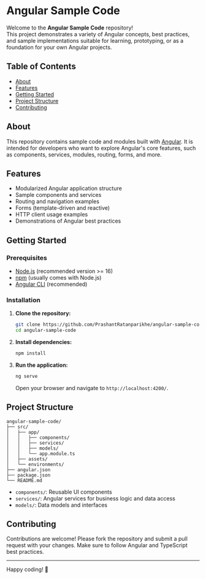 # Angular Sample Code

Welcome to the **Angular Sample Code** repository!  
This project demonstrates a variety of Angular concepts, best practices, and sample implementations suitable for learning, prototyping, or as a foundation for your own Angular projects.

## Table of Contents

- [About](#about)
- [Features](#features)
- [Getting Started](#getting-started)
- [Project Structure](#project-structure)
- [Contributing](#contributing)

## About

This repository contains sample code and modules built with [Angular](https://angular.io/). It is intended for developers who want to explore Angular's core features, such as components, services, modules, routing, forms, and more.

## Features

- Modularized Angular application structure
- Sample components and services
- Routing and navigation examples
- Forms (template-driven and reactive)
- HTTP client usage examples
- Demonstrations of Angular best practices

## Getting Started

### Prerequisites

- [Node.js](https://nodejs.org/) (recommended version >= 16)
- [npm](https://www.npmjs.com/) (usually comes with Node.js)
- [Angular CLI](https://cli.angular.io/) (recommended)

### Installation

1. **Clone the repository:**
   ```bash
   git clone https://github.com/PrashantRatanparikhe/angular-sample-code.git
   cd angular-sample-code
   ```

2. **Install dependencies:**
   ```bash
   npm install
   ```

3. **Run the application:**
   ```bash
   ng serve
   ```
   Open your browser and navigate to `http://localhost:4200/`.

## Project Structure

```
angular-sample-code/
├── src/
│   ├── app/
│   │   ├── components/
│   │   ├── services/
│   │   ├── models/
│   │   └── app.module.ts
│   ├── assets/
│   └── environments/
├── angular.json
├── package.json
└── README.md
```

- `components/`: Reusable UI components
- `services/`: Angular services for business logic and data access
- `models/`: Data models and interfaces

## Contributing

Contributions are welcome! Please fork the repository and submit a pull request with your changes. Make sure to follow Angular and TypeScript best practices.

---

Happy coding! 🚀
